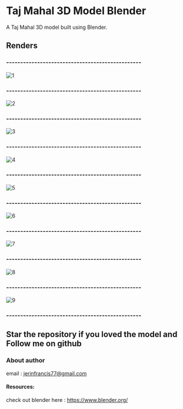# Taj Mahal 3D Model Blender

A Taj Mahal 3D model built using Blender.

## Renders
### ------------------------------------------------
![1](https://user-images.githubusercontent.com/43045825/80871492-9471f480-8cca-11ea-966b-443bcee596b3.png)
### ------------------------------------------------
![2](https://user-images.githubusercontent.com/43045825/80871494-95a32180-8cca-11ea-8e52-44d2ebe5b678.png)
### ------------------------------------------------
![3](https://user-images.githubusercontent.com/43045825/80871495-96d44e80-8cca-11ea-8806-d93accd17ac3.png)
### ------------------------------------------------
![4](https://user-images.githubusercontent.com/43045825/80871497-98057b80-8cca-11ea-9ac0-c367b88b91c8.png)
### ------------------------------------------------
![5](https://user-images.githubusercontent.com/43045825/80871499-989e1200-8cca-11ea-8ce2-373d55675fed.png)
### ------------------------------------------------
![6](https://user-images.githubusercontent.com/43045825/80871500-9936a880-8cca-11ea-835a-f6723da457ba.png)
### ------------------------------------------------
![7](https://user-images.githubusercontent.com/43045825/80871501-9a67d580-8cca-11ea-86d7-b2cc57a6b426.png)
### ------------------------------------------------
![8](https://user-images.githubusercontent.com/43045825/80871502-9b006c00-8cca-11ea-9ab7-df3b7344eaf4.png)
### ------------------------------------------------
![9](https://user-images.githubusercontent.com/43045825/80871503-9b990280-8cca-11ea-8d76-86a3c178fe83.png)
### ------------------------------------------------

## Star the repository if you loved the model and Follow me on github

### About author
email : jerinfrancis77@gmail.com

#### Resources:
check out blender here : https://www.blender.org/
